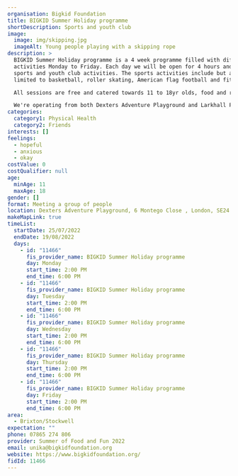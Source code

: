 ```yaml
---
organisation: Bigkid Foundation
title: BIGKID Summer Holiday programme
shortDescription: Sports and youth club
image:
  image: img/skipping.jpg
  imageAlt: Young people playing with a skipping rope
description: >
  BIGKID Summer Holiday programme is a 4 week programme filled with different
  activities Monday to Friday. Each day we will be open for 4 hours and run
  sports and youth club activities. The sports activities include but are not
  limited to basketball, roller skating, American flag football and fitness. 

  All sessions are free and catered towards 11 to 18yr olds, food and refreshments will be provided. Some sessions will be held at Larkhall Park, contact us for more details.

  We're operating from both Dexters Adventure Playground and Larkhall Park. Instagram - Bigkidfoundation Twitter - BIGKIDCharity. When attending sports sessions we would recommend wearing appropriate trainers (Larkhall Sessions require plastic studded boots).
categories:
  category1: Physical Health
  category2: Friends
interests: []
feelings:
  - hopeful
  - anxious
  - okay
costValue: 0
costQualifier: null
age:
  minAge: 11
  maxAge: 18
gender: []
format: Meeting a group of people
location: Dexters Adventure Playground, 6 Montego Close , London, SE24 0LH
makeMapLink: true
timeList:
  startDate: 25/07/2022
  endDate: 19/08/2022
  days:
    - id: "11466"
      fis_provider_name: BIGKID Summer Holiday programme
      day: Monday
      start_time: 2:00 PM
      end_time: 6:00 PM
    - id: "11466"
      fis_provider_name: BIGKID Summer Holiday programme
      day: Tuesday
      start_time: 2:00 PM
      end_time: 6:00 PM
    - id: "11466"
      fis_provider_name: BIGKID Summer Holiday programme
      day: Wednesday
      start_time: 2:00 PM
      end_time: 6:00 PM
    - id: "11466"
      fis_provider_name: BIGKID Summer Holiday programme
      day: Thursday
      start_time: 2:00 PM
      end_time: 6:00 PM
    - id: "11466"
      fis_provider_name: BIGKID Summer Holiday programme
      day: Friday
      start_time: 2:00 PM
      end_time: 6:00 PM
area:
  - Brixton/Stockwell
expectation: ""
phone: 07865 274 806
provider: Summer of Food and Fun 2022
email: unika@bigkidfoundation.org
website: https://www.bigkidfoundation.org/
fidId: 11466
---
```

